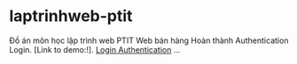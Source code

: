 # laptrinhweb-ptit
Đồ án môn học lập trình web PTIT Web bán hàng
Hoàn thành Authentication Login.
[Link to demo:!]. <a href="https://ltw-ptit.herokuapp.com/login" target="_blank">Login Authentication</a>
...
